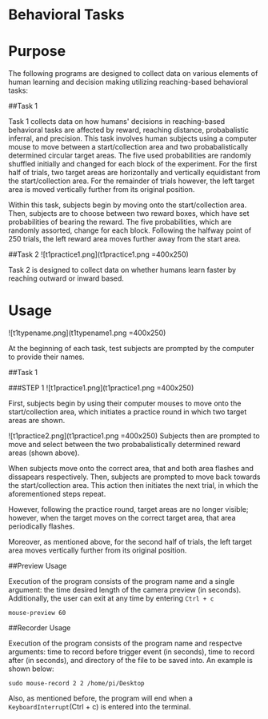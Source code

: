# Behavioral Tasks


# Purpose

The following programs are designed to collect data on various elements of human learning and decision making utilizing reaching-based behavioral tasks:

##Task 1

Task 1 collects data on how humans' decisions in reaching-based behavioral tasks are affected by reward, reaching distance, probabalistic inferral, and precision. This task involves human subjects using a computer mouse to move between a start/collection area and two probabalistically determined circular target areas. The five used probabilities are randomly shuffled initially and changed for each block of the experiment. For the first half of trials, two target areas are horizontally and vertically equidistant from the start/collection area. For the remainder of trials however, the left target area is moved vertically further from its original position.

Within this task, subjects begin by moving onto the start/collection area. Then, subjects are to choose between two reward boxes, which have set probabilities of bearing the reward.  The five probabilities, which are randomly assorted, change for each block.  Following the halfway point of 250 trials, the left reward area moves further away from the start area. 

##Task 2
![t1practice1.png](t1practice1.png =400x250)

Task 2 is designed to collect data on whether humans learn faster by reaching outward or inward based.

# Usage
![t1typename.png](t1typename1.png =400x250)

At the beginning of each task, test subjects are prompted by the computer to provide their names.

##Task 1

###STEP 1
![t1practice1.png](t1practice1.png =400x250)

First, subjects begin by using their computer mouses to move onto the start/collection area, which initiates a practice round in which two target areas are shown.

![t1practice2.png](t1practice1.png =400x250)
Subjects then are prompted to move and select between the two probabalistically determined reward areas (shown above).

When subjects move onto the correct area, that and both area flashes and dissapears respectively.
Then, subjects are prompted to move back towards the start/collection area.  This action then initiates the next trial, in which the aforementioned steps repeat.

However, following the practice round, target areas are no longer visible; however, when the target moves on the correct target area, that area periodically flashes.

Moreover, as mentioned above, for the second half of trials, the left target area moves vertically further from its original position.


##Preview Usage

Execution of the program consists of the program name and a single argument: the time desired length of the camera preview (in seconds). Additionally, the user can exit at any time by entering `Ctrl + c`

    mouse-preview 60

##Recorder Usage

Execution of the program consists of the program name and respectve arguments: time to record before trigger event (in seconds), time to record after (in seconds), and directory of the file to be saved into. An example is shown below:

    sudo mouse-record 2 2 /home/pi/Desktop

Also, as mentioned before, the program will end when a `KeyboardInterrupt`(Ctrl + c) is entered into the terminal.

